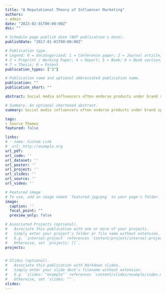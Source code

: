 ```yaml
---
title: "A Reputational Theory of Influencer Marketing"
authors:
- admin
date: "2023-02-01T00:00:00Z"
doi: ""

# Schedule page publish date (NOT publication's date).
publishDate: "2017-01-01T00:00:00Z"

# Publication type.
# Legend: 0 = Uncategorized; 1 = Conference paper; 2 = Journal article;
# 3 = Preprint / Working Paper; 4 = Report; 5 = Book; 6 = Book section;
# 7 = Thesis; 8 = Patent
publication_types: ["3"]

# Publication name and optional abbreviated publication name.
publication: ""
publication_short: ""

abstract: Social media influencers often endorse products under brand sponsorships without disclosing the nature of their relationship with the brand. This paper explores the incentives for truth-telling when influencers face private sponsorship opportunities and the potential consequences for consumers. While reputation concerns can encourage influencers to be truthful when promoting sponsored products, they may also lead to under-endorsement when no sponsorship opportunity exists. As sponsorship opportunities become more abundant, the quality of information transmission initially decreases before increasing. Therefore, new technologies that efficiently match influencers with sponsors may improve consumer welfare. The Federal Trade Commission's mandatory disclosure rules are also shown to benefit consumers without necessarily harming influencers.

# Summary. An optional shortened abstract.
summary: Social media influencers often endorse products under brand sponsorships without disclosing the nature of their relationship with the brand. This paper explores the incentives for truth-telling when influencers face private sponsorship opportunities and the potential consequences for consumers. While reputation concerns can encourage influencers to be truthful when promoting sponsored products, they may also lead to under-endorsement when no sponsorship opportunity exists. As sponsorship opportunities become more abundant, the quality of information transmission initially decreases before increasing. Therefore, new technologies that efficiently match influencers with sponsors may improve consumer welfare. The Federal Trade Commission's mandatory disclosure rules are also shown to benefit consumers without necessarily harming influencers.

tags:
- Source Themes
featured: false

links:
# - name: Custom Link
#  url: http://example.org
url_pdf: 
url_code: ''
url_dataset: ''
url_poster: ''
url_project: ''
url_slides: ''
url_source: ''
url_video: ''

# Featured image
# To use, add an image named `featured.jpg/png` to your page's folder. 
image:
  caption: ''
  focal_point: ""
  preview_only: false

# Associated Projects (optional).
#   Associate this publication with one or more of your projects.
#   Simply enter your project's folder or file name without extension.
#   E.g. `internal-project` references `content/project/internal-project/index.md`.
#   Otherwise, set `projects: []`.
projects:


# Slides (optional).
#   Associate this publication with Markdown slides.
#   Simply enter your slide deck's filename without extension.
#   E.g. `slides: "example"` references `content/slides/example/index.md`.
#   Otherwise, set `slides: ""`.
slides: 
---
```

